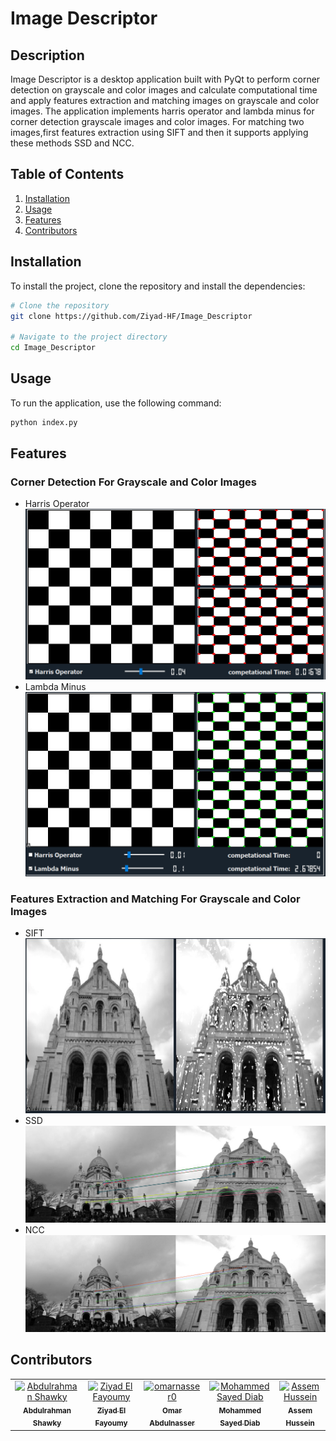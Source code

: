 # Image Descriptor
## Description
Image Descriptor is a desktop application built with PyQt to perform corner detection on grayscale and color images and calculate computational time and apply features extraction and matching images on grayscale and color images. The application implements harris operator and lambda minus for corner detection grayscale images and color images. For matching two images,first features extraction using SIFT and then it supports applying these methods SSD and NCC.

## Table of Contents
1. [Installation](#installation)
2. [Usage](#usage)
3. [Features](#features)
4. [Contributors](#Contributors)

## Installation
To install the project, clone the repository and install the dependencies:

```bash
# Clone the repository
git clone https://github.com/Ziyad-HF/Image_Descriptor

# Navigate to the project directory
cd Image_Descriptor
```

## Usage
To run the application, use the following command:

```bash
python index.py
```

## Features
### Corner Detection For Grayscale and Color Images
- Harris Operator 
  ![Harris](assets/ChessHarris.png)
- Lambda Minus
  ![Lambda](assets/ChessLambdaMinus.png)

### Features Extraction and Matching For Grayscale and Color Images
- SIFT
  ![SIFT](assets/SIFT.jpeg)
- SSD
  ![RG](assets/BuildingMatchingSSD.png)
- NCC
  ![AC](assets/BuildingMatchingNCC.png)


## Contributors <a name = "contributors"></a>
<table>
  <tr>
    <td align="center">
    <a href="https://github.com/AbdulrahmanGhitani" target="_black">
    <img src="https://avatars.githubusercontent.com/u/114954706?v=4" width="150px;" alt="Abdulrahman Shawky"/>
    <br />
    <sub><b>Abdulrahman Shawky</b></sub></a>
    </td>
  <td align="center">
    <a href="https://github.com/Ziyad-HF" target="_black">
    <img src="https://avatars.githubusercontent.com/u/99608059?v=4" width="150px;" alt="Ziyad El Fayoumy"/>
    <br />
    <sub><b>Ziyad El Fayoumy</b></sub></a>
    </td>
<td align="center">
    <a href="https://github.com/omarnasser0" target="_black">
    <img src="https://avatars.githubusercontent.com/u/100535160?v=4" width="150px;" alt="omarnasser0"/>
    <br />
    <sub><b>Omar Abdulnasser</b></sub></a>
    </td>
    <td align="center">
    <a href="https://github.com/MohamedSayedDiab" target="_black">
    <img src="https://avatars.githubusercontent.com/u/90231744?v=4" width="150px;" alt="Mohammed Sayed Diab"/>
    <br />
    <sub><b>Mohammed Sayed Diab</b></sub></a>
    </td>
     <td align="center">
    <a href="https://github.com/RushingBlast" target="_black">
    <img src="https://avatars.githubusercontent.com/u/96780345?v=4" width="150px;" alt="Assem Hussein"/>
    <br />
    <sub><b>Assem Hussein</b></sub></a>
    </td>
      </tr>
 </table>
